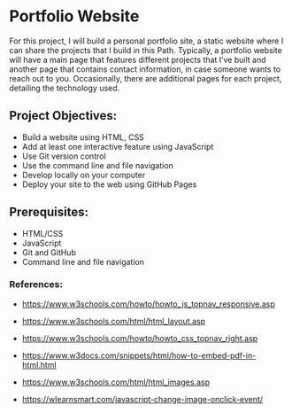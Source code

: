# Portfolio Website

For this project, I will build a personal portfolio site, a static website where I can share the projects that I build in this Path. Typically, a portfolio website will have a main page that features different projects that I’ve built and another page that contains contact information, in case someone wants to reach out to you. Occasionally, there are additional pages for each project, detailing the technology used.

## Project Objectives:

- Build a website using HTML, CSS
- Add at least one interactive feature using JavaScript
- Use Git version control
- Use the command line and file navigation
- Develop locally on your computer
- Deploy your site to the web using GitHub Pages

## Prerequisites:

- HTML/CSS
- JavaScript
- Git and GitHub
- Command line and file navigation


### References:
- https://www.w3schools.com/howto/howto_js_topnav_responsive.asp
- https://www.w3schools.com/html/html_layout.asp
- https://www.w3schools.com/howto/howto_css_topnav_right.asp
- https://www.w3docs.com/snippets/html/how-to-embed-pdf-in-html.html
- https://www.w3schools.com/html/html_images.asp

- https://wlearnsmart.com/javascript-change-image-onclick-event/
